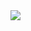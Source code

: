 <img   align="center" src="https://github-readme-stats.vercel.app/api/top-langs/?username=Torosamy&locale=cn&line_height=33&theme=&langs_count=5&layout=compact"/>

<!--
**ToroSamy/ToroSamy** is a ✨ _special_ ✨ repository because its `README.md` (this file) appears on your GitHub profile.

Here are some ideas to get you started:

- 🔭 I’m currently working on ...
- 🌱 I’m currently learning ...
- 👯 I’m looking to collaborate on ...
- 🤔 I’m looking for help with ...
- 💬 Ask me about ...
- 📫 How to reach me: ...
- 😄 Pronouns: ...
- ⚡ Fun fact: ...
-->
